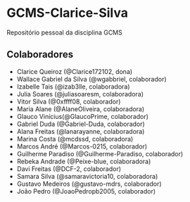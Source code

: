 # GCMS-Clarice-Silva
Repositório pessoal da disciplina GCMS

## Colaboradores

- Clarice Queiroz (@Clarice172102, dona)
- Wallace Gabriel da Silva (@wgabbriel, colaborador)
- Izabelle Tais (@izab3lle, colaboradora)
- Julia Soares (@juliasoaresm, colaboradora)
- Vitor Silva (@0xffff08, colaborador)
- Maria Alane (@AlaneOliveira, colaboradora)
- Glauco Vinícius(@GlaucoPrime, colaborador)
- Gabriel Duda (@Gabriel-Duda, colaborador)
- Alana Freitas (@lanarayanne, colaboradora)
- Marina Costa (@mcdssd, colaboradora)
- Marcos André (@Marcos-0215, colaborador)
- Guilherme Paradiso (@Guilherme-Paradiso, colaborador)
- Rebeka Andrade (@Peixe-blue, colaboradora)
- Davi Freitas (@DCF-2, colaborador)
- Samara Silva (@samaravictoria10, colaboradora)
- Gustavo Medeiros (@gustavo-mdrs, colaborador)
- João Pedro (@JoaoPedropb2005, colaborador)
